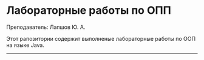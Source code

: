 # Лабораторные работы по ОПП

Преподаватель: Лапшов Ю. А.

Этот рапозитории содержит выполненые лабораторные работы по ООП на языке  Java.
___
